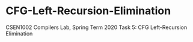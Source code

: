 # CFG-Left-Recursion-Elimination
CSEN1002 Compilers Lab, Spring Term 2020 Task 5: CFG Left-Recursion Elimination
